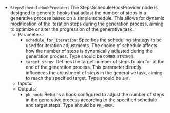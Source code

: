 - `StepsScheduleHookProvider`: The StepsScheduleHookProvider node is designed to generate hooks that adjust the number of steps in a generative process based on a simple schedule. This allows for dynamic modification of the iteration steps during the generation process, aiming to optimize or alter the progression of the generative task.
    - Parameters:
        - `schedule_for_iteration`: Specifies the scheduling strategy to be used for iteration adjustments. The choice of schedule affects how the number of steps is dynamically adjusted during the generation process. Type should be `COMBO[STRING]`.
        - `target_steps`: Defines the target number of steps to aim for at the end of the generation process. This parameter directly influences the adjustment of steps in the generative task, aiming to reach the specified target. Type should be `INT`.
    - Inputs:
    - Outputs:
        - `pk_hook`: Returns a hook configured to adjust the number of steps in the generative process according to the specified schedule and target steps. Type should be `PK_HOOK`.
